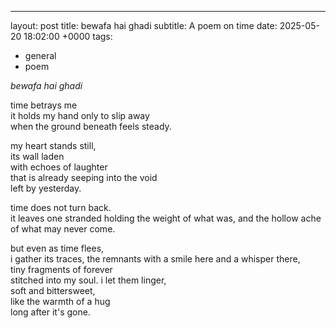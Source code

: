 ---
layout: post
title: bewafa hai ghadi
subtitle: A poem on time
date: 2025-05-20 18:02:00 +0000
tags:
- general
- poem

*bewafa hai ghadi*

time betrays me  
it holds my hand 
only to slip away  
when the ground beneath feels steady.

my heart stands still,  
its wall laden  
with echoes of laughter  
that is already seeping into the void  
left by yesterday.

time does not turn back.  
it leaves one stranded
holding the weight of what was, 
and the hollow ache  
of what may never come.

but even as time flees,  
i gather its traces, the remnants
with a smile here and a whisper there,  
tiny fragments of forever  
stitched into my soul.
i let them linger,  
soft and bittersweet,  
like the warmth of a hug  
long after it's gone.
